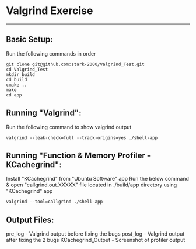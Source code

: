 # Valgrind Exercise
---

## Basic Setup: 
Run the following commands in order
```
git clone git@github.com:stark-2000/Valgrind_Test.git
cd Valgrind_Test
mkdir build
cd build
cmake ..
make
cd app
```

## Running "Valgrind": 
Run the following command to show valgrind output
```
valgrind --leak-check=full --track-origins=yes ./shell-app
```

## Running "Function & Memory Profiler - KCachegrind": 
Install "KCachegrind" from "Ubuntu Software" app
Run the below command & open "callgrind.out.XXXXX" file located in ./build/app directory using "KCachegrind" app
```
valgrind --tool=callgrind ./shell-app
```
## Output Files:
pre_log - Valgrind output before fixing the bugs
post_log - Valgrind output after fixing the 2 bugs
KCachegrind_Output - Screenshot of profiler output
